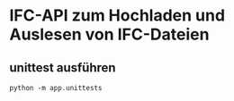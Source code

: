 # IFC-API zum Hochladen und Auslesen von IFC-Dateien
## unittest ausführen
```
python -m app.unittests
```